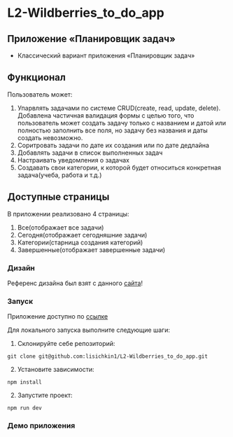 # L2-Wildberries_to_do_app

## Приложение «Планировщик задач»

- Классический вариант приложения «Планировщик задач»

## Функционал

Пользователь может:

1. Упарвлять задачами по системе CRUD(create, read, update, delete). Добавлена частичная валидация формы с целью того, что пользователь может
   создать задачу только с названием и датой или полностью заполнить все поля, но задачу без названия и даты создать невозможно.
2. Соритровать задачи по дате их создания или по дате дедлайна
3. Добавлять задачи в список выполненных задач
4. Настраивать уведомления о задачах
5. Создавать свои категории, к которой будет относиться конкретная задача(учеба, работа и т.д.)

## Доступные страницы

В приложении реализовано 4 страницы:

1. Все(отображает все задачи)
2. Сегодня(отображает сегодняшние задачи)
3. Категории(старница создания категорий)
4. Завершенные(отображает завершенные задачи)

### Дизайн

Референс дизайна был взят с данного [сайта](https://www.behance.net/gallery/185102149/UX-Case-Study-Task-Ease-To-Do-List-App?tracking_source=search_projects&l=0)!

### Запуск

Приложение доступно по [ссылке](https://lisichkin1.github.io/L2-Wildberries_tic_tac_toe/)

Для локального запуска выполните следующие шаги:

1. Склонируйте себе репозиторий:

```
git clone git@github.com:lisichkin1/L2-Wildberries_to_do_app.git
```

2. Установите зависимости:

```
npm install
```

2. Запустите проект:

```
npm run dev
```

### Демо приложения
